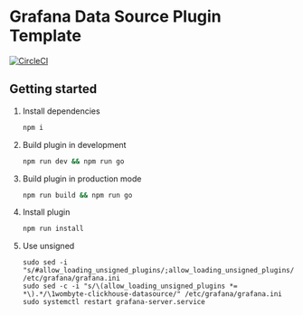 # Grafana Data Source Plugin Template

[![CircleCI](https://circleci.com/gh/grafana/simple-datasource/tree/master.svg?style=svg)](https://circleci.com/gh/grafana/simple-datasource/tree/master)

## Getting started

1. Install dependencies

    ```BASH
    npm i
    ```
2. Build plugin in development

    ```BASH
    npm run dev && npm run go
    ```
3. Build plugin in production mode

    ```BASH
    npm run build && npm run go
    ```
4. Install plugin

    ```BASH
    npm run install
    ```
   
5. Use unsigned
    ```
    sudo sed -i "s/#allow_loading_unsigned_plugins/;allow_loading_unsigned_plugins/" /etc/grafana/grafana.ini
    sudo sed -c -i "s/\(allow_loading_unsigned_plugins *= *\).*/\1wombyte-clickhouse-datasource/" /etc/grafana/grafana.ini
    sudo systemctl restart grafana-server.service 
    ```
